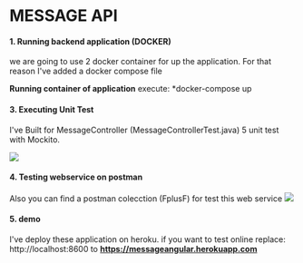 # MESSAGE API

#### **1. Running backend application (DOCKER)**
we are going to use 2 docker container for up the application. For that reason I've added a docker compose file

 **Running container of application**
 execute: 
*docker-compose up


#### **3. Executing Unit Test**
I've Built for MessageController (MessageControllerTest.java) 5 unit test with Mockito.

![](https://i.imgur.com/uAsPP9w.jpg)


#### **4. Testing webservice on postman**
Also you can find a postman colecction (FplusF) for test this web service
![](https://i.imgur.com/tm8cSz0.jpg)



#### **5. demo**
I've deploy these application on heroku. if you want to test online replace: http://localhost:8600  to **https://messageangular.herokuapp.com**